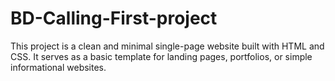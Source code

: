 # BD-Calling-First-project
This project is a clean and minimal single-page website built with HTML and CSS. It serves as a basic template for landing pages, portfolios, or simple informational websites.
